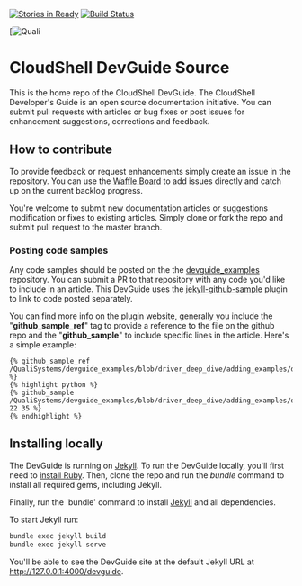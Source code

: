 [![Stories in Ready](https://badge.waffle.io/QualiSystems/devguide_source.svg?label=ready&title=Ready)](http://waffle.io/QualiSystems/devguide_source)
[![Build Status](https://travis-ci.org/QualiSystems/devguide_source.svg?branch=master)](https://travis-ci.org/QualiSystems/devguide_source)

[![Quali](https://github.com/QualiSystems/devguide_source/raw/master/logo.png)

# CloudShell DevGuide Source

This is the home repo of the CloudShell DevGuide. The CloudShell Developer's Guide is an open
source documentation initiative. You can submit pull requests with articles or bug fixes or post issues for enhancement suggestions, corrections and feedback.

## How to contribute

To provide feedback or request enhancements simply create an issue in the repository. You can use the [Waffle Board](https://waffle.io/QualiSystems/devguide_source) to add issues directly and catch up on the current backlog progress.

You're welcome to submit new documentation articles or suggestions modification or fixes to existing articles.
Simply clone or fork the repo and submit pull request to the master branch.


### Posting code samples

Any code samples should be posted on the the [devguide_examples](https://github.com/QualiSystems/devguide_examples) repository. You can submit a PR to that repository with any code you'd like to include in an article. This DevGuide uses the [jekyll-github-sample](https://github.com/bwillis/jekyll-github-sample) plugin to link to code posted separately.

You can find more info on the plugin website, generally you include the "**github_sample_ref**" tag to provide a reference to the file on the github repo and the "**github_sample**" to include specific lines in the article. Here's a simple example:

```Liquid
{% github_sample_ref /QualiSystems/devguide_examples/blob/driver_deep_dive/adding_examples/driver_deep_dive/src/driver.py %}
{% highlight python %}
{% github_sample /QualiSystems/devguide_examples/blob/driver_deep_dive/adding_examples/driver_deep_dive/src/driver.py 22 35 %}
{% endhighlight %}
```

## Installing locally

The DevGuide is running on [Jekyll](https://jekyllrb.com/). To run the DevGuide locally, you'll first need to [install Ruby](https://www.ruby-lang.org/en/documentation/installation/). Then, clone the repo and run the _bundle_ command to install all required gems, including Jekyll.

Finally, run the 'bundle' command to install [Jekyll](https://jekyllrb.com/) and all dependencies.

To start Jekyll run:

```bash
bundle exec jekyll build
bundle exec jekyll serve
```

You'll be able to see the DevGuide site at the default Jekyll URL at http://127.0.0.1:4000/devguide.
